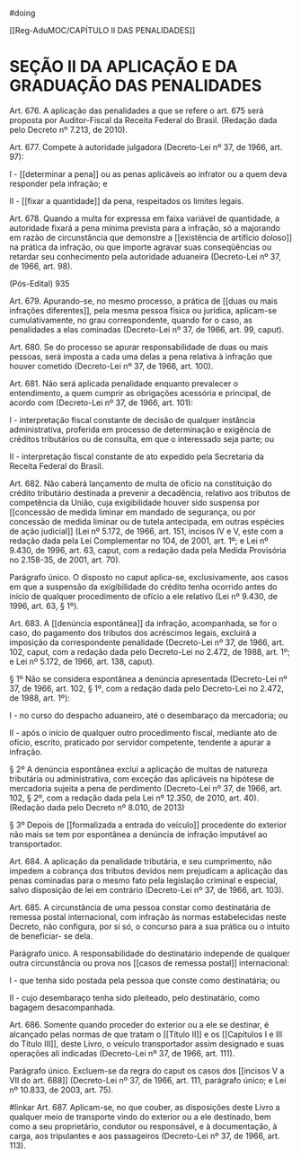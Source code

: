 #doing 

[[Reg-AduMOC/CAPÍTULO II DAS PENALIDADES]]

# SEÇÃO II DA APLICAÇÃO E DA GRADUAÇÃO DAS PENALIDADES

Art. 676. A aplicação das penalidades a que se refere o art.
675 será proposta por Auditor-Fiscal da Receita Federal do
Brasil. (Redação dada pelo Decreto nº 7.213, de 2010).

Art. 677. Compete à autoridade julgadora (Decreto-Lei nº 37,
de 1966, art. 97):

I - [[determinar a pena]] ou as penas aplicáveis ao infrator ou a
quem deva responder pela infração; e

II - [[fixar a quantidade]] da pena, respeitados os limites legais.

Art. 678. Quando a multa for expressa em faixa variável de
quantidade, a autoridade fixará a pena mínima prevista para
a infração, só a majorando em razão de circunstância que
demonstre a [[existência de artifício doloso]] na prática da
infração, ou que importe agravar suas conseqüências ou
retardar seu conhecimento pela autoridade aduaneira
(Decreto-Lei nº 37, de 1966, art. 98).

(Pós-Edital)    935

Art. 679. Apurando-se, no mesmo processo, a prática de
[[duas ou mais infrações diferentes]], pela mesma pessoa física
ou jurídica, aplicam-se cumulativamente, no grau
correspondente, quando for o caso, as penalidades a elas
cominadas (Decreto-Lei nº 37, de 1966, art. 99, caput).

Art. 680. Se do processo se apurar responsabilidade de duas
ou mais pessoas, será imposta a cada uma delas a pena
relativa à infração que houver cometido (Decreto-Lei nº 37,
de 1966, art. 100).

Art. 681. Não será aplicada penalidade enquanto prevalecer
o entendimento, a quem cumprir as obrigações acessória e
principal, de acordo com (Decreto-Lei nº 37, de 1966, art.
101):

I - interpretação fiscal constante de decisão de qualquer
instância administrativa, proferida em processo de
determinação e exigência de créditos tributários ou de
consulta, em que o interessado seja parte; ou

II - interpretação fiscal constante de ato expedido pela
Secretaria da Receita Federal do Brasil.

Art. 682. Não caberá lançamento de multa de ofício na
constituição do crédito tributário destinada a prevenir a
decadência, relativo aos tributos de competência da União,
cuja exigibilidade houver sido suspensa por [[concessão de medida liminar em mandado de segurança, ou por concessão de medida liminar ou de tutela antecipada, em outras espécies de ação judicial]] (Lei nº 5.172, de 1966, art.
151, incisos IV e V, este com a redação dada pela Lei
Complementar no 104, de 2001, art. 1º; e Lei nº 9.430, de
1996, art. 63, caput, com a redação dada pela Medida
Provisória no 2.158-35, de 2001, art. 70).

Parágrafo único. O disposto no caput aplica-se,
exclusivamente, aos casos em que a suspensão da
exigibilidade do crédito tenha ocorrido antes do início de
qualquer procedimento de ofício a ele relativo (Lei nº 9.430,
de 1996, art. 63, § 1º).

Art. 683. A [[denúncia espontânea]] da infração, acompanhada,
se for o caso, do pagamento dos tributos dos acréscimos
legais, excluirá a imposição da correspondente penalidade
(Decreto-Lei nº 37, de 1966, art. 102, caput, com a redação
dada pelo Decreto-Lei no 2.472, de 1988, art. 1º; e Lei nº
5.172, de 1966, art. 138, caput).

§ 1º Não se considera espontânea a denúncia apresentada
(Decreto-Lei nº 37, de 1966, art. 102, § 1º, com a redação
dada pelo Decreto-Lei no 2.472, de 1988, art. 1º):

I - no curso do despacho aduaneiro, até o desembaraço da
mercadoria; ou

II - após o início de qualquer outro procedimento fiscal,
mediante ato de ofício, escrito, praticado por servidor
competente, tendente a apurar a infração.

§ 2º A denúncia espontânea exclui a aplicação de multas de
natureza tributária ou administrativa, com exceção das
aplicáveis na hipótese de mercadoria sujeita a pena de
perdimento (Decreto-Lei nº 37, de 1966, art. 102, § 2º, com
a redação dada pela Lei nº 12.350, de 2010, art. 40).
(Redação dada pelo Decreto nº 8.010, de 2013)

§ 3º Depois de [[formalizada a entrada do veículo]] procedente
do exterior não mais se tem por espontânea a denúncia de
infração imputável ao transportador.

Art. 684. A aplicação da penalidade tributária, e seu
cumprimento, não impedem a cobrança dos tributos devidos
nem prejudicam a aplicação das penas cominadas para o
mesmo fato pela legislação criminal e especial, salvo
disposição de lei em contrário (Decreto-Lei nº 37, de 1966,
art. 103).

Art. 685. A circunstância de uma pessoa constar como
destinatária de remessa postal internacional, com infração
às normas estabelecidas neste Decreto, não configura, por si
só, o concurso para a sua prática ou o intuito de beneficiar-
se dela.

Parágrafo único. A responsabilidade do destinatário
independe de qualquer outra circunstância ou prova nos
[[casos de remessa postal]] internacional:

I - que tenha sido postada pela pessoa que conste como
destinatária; ou

II - cujo desembaraço tenha sido pleiteado, pelo destinatário,
como bagagem desacompanhada.

Art. 686. Somente quando proceder do exterior ou a ele se
destinar, é alcançado pelas normas de que tratam o [[Título II]]
e os [[Capítulos I e III do Título III]], deste Livro, o veículo
transportador assim designado e suas operações ali
indicadas (Decreto-Lei nº 37, de 1966, art. 111).

Parágrafo único. Excluem-se da regra do caput os casos dos
[[incisos V a VII do art. 688]] (Decreto-Lei nº 37, de 1966, art.
111, parágrafo único; e Lei nº 10.833, de 2003, art. 75).

#linkar 
Art. 687. Aplicam-se, no que couber, as disposições deste
Livro a qualquer meio de transporte vindo do exterior ou a
ele destinado, bem como a seu proprietário, condutor ou
responsável, e à documentação, à carga, aos tripulantes e
aos passageiros (Decreto-Lei nº 37, de 1966, art. 113).